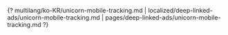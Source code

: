 {? multilang/ko-KR/unicorn-mobile-tracking.md | localized/deep-linked-ads/unicorn-mobile-tracking.md | pages/deep-linked-ads/unicorn-mobile-tracking.md ?}
